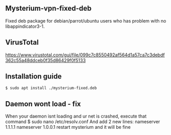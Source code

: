 ## Mysterium-vpn-fixed-deb
Fixed deb package for debian/parrot/ubuntu users who has problem with no libappindicator3-1.

## VirusTotal
https://www.virustotal.com/gui/file/099c7c8550492af564d1a57ca7c3debdf362c55a48ddceb0f35d86429f0f5133

## Installation guide
    $ sudo apt install ./mysterium-fixed.deb

## Daemon wont load - fix
When your daemon isnt loading and ur net is crashed, execute that command
    $ sudo nano /etc/resolv.conf
And add 2 new lines:
    nameserver 1.1.1.1
    nameserver 1.0.0.1
restart mysterium and it will be fine
